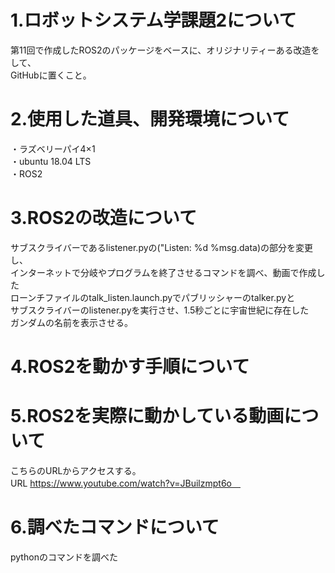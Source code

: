 # 1.ロボットシステム学課題2について
第11回で作成したROS2のパッケージをベースに、オリジナリティーある改造をして、<br>
GitHubに置くこと。
 
# 2.使用した道具、開発環境について
・ラズベリーパイ4×1 <br>
・ubuntu 18.04 LTS<br>
・ROS2<br>

# 3.ROS2の改造について
サブスクライバーであるlistener.pyの("Listen: %d %msg.data)の部分を変更し、<br>
インターネットで分岐やプログラムを終了させるコマンドを調べ、動画で作成した<br>
ローンチファイルのtalk_listen.launch.pyでパブリッシャーのtalker.pyと<br>
サブスクライバーのlistener.pyを実行させ、1.5秒ごとに宇宙世紀に存在した<br>
ガンダムの名前を表示させる。

# 4.ROS2を動かす手順について


# 5.ROS2を実際に動かしている動画について
こちらのURLからアクセスする。<br>
URL https://www.youtube.com/watch?v=JBuilzmpt6o　
 
# 6.調べたコマンドについて
pythonのコマンドを調べた
 
 
 
 
 
 
